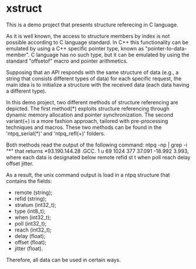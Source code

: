 # xstruct
This is a demo project that presents structure referecing in C language.

As it is well known, the access to structure members by index is not possible according to C language standard. In C++ this functionality can be emulated by using a C++ specific pointer type, known as "pointer-to-data-member". C language has no such type, but it can be emulated by using the standard "offsetof" macro and pointer arithmetics. 

Supposing that an API responds with the same structure of data (e.g., a string that consists different types of data) for each specific request, the main idea is to initialize a structure with the received data (each data having a different type).

In this demo project, two different methods of structure referencing are depicted. The first method(\*) exploits structure referencing through dynamic memory allocation and pointer synchronization. The second variant(+) is a more fashion approach, tailored with pre-processing techniques and macros. These two methods can be found in the 'ntpq_serial(\*)' and 'ntpq_refl(+)' folders.

Both methods read the output of the following command:
ntpq -np | grep -i "\*"
that returns
\*93.190.144.28   .GCC.            1 u   69 1024  377   37.091  -18.992   3.993,
where each data is designated below
     remote           refid      st t when poll reach   delay   offset  jitter.

As a result, the unix command output is load in a ntpq structure that contains the fields:
- remote  (string);
- refid   (string);
- stratum (int32_t);
- type    (int8_t);
- when    (int32_t);
- poll    (int32_t);
- reach   (int32_t);
- delay   (float);
- offset  (float);
- jitter  (float).

Therefore, all data can be used in certain ways.
